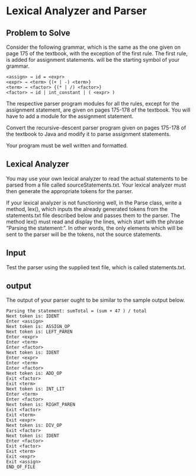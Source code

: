 # Lexical Analyzer and Parser

## Problem to Solve 

Consider the following grammar, which is the same as the one given on page 175 of the textbook, with the exception of the first rule. The first rule, <assign> is added for assignment statements. <assign> will be the starting symbol of your grammar. 
```
<assign> → id = <expr> 
<expr> → <term> {(+ | -) <term>} 
<term> → <factor> {(* | /) <factor>} 
<factor> → id | int_constant | ( <expr> )
```
The respective parser program modules for all the rules, except for the assignment statement, are given on pages 175-178 of the textbook. You will have to add a module for the assignment statement.

Convert the recursive-descent parser program given on pages 175-178 of the textbook to Java and modify it to parse assignment statements.

Your program must be well written and formatted.

## Lexical Analyzer

You may use your own lexical analyzer to read the actual statements to be parsed from a file called sourceStatements.txt. Your lexical analyzer must then generate the appropriate tokens for the parser.

If your lexical analyzer is not functioning well, in the Parse class, write a method, lex(), which inputs the already generated tokens from the statements.txt file described below and passes them to the parser. The method lex() must read and display the lines, which start with the phrase “Parsing the statement:”. In other words, the only elements which will be sent to the parser will be the tokens, not the source statements.

## Input

Test the parser using the supplied text file, which is called statements.txt. 

## output 

The output of your parser ought to be similar to the sample output below.
```
Parsing the statement: sumTotal = (sum + 47 ) / total
Next token is: IDENT
Enter <assign>
Next token is: ASSIGN_OP
Next token is: LEFT_PAREN
Enter <expr>
Enter <term>
Enter <factor>
Next token is: IDENT
Enter <expr>
Enter <term>
Enter <factor>
Next token is: ADD_OP
Exit <factor>
Exit <term>
Next token is: INT_LIT
Enter <term>
Enter <factor>
Next token is: RIGHT_PAREN
Exit <factor>
Exit <term>
Exit <expr>
Next token is: DIV_OP
Exit <factor>
Next token is: IDENT
Enter <factor>
Exit <factor>
Exit <term>
Exit <expr>
Exit <assign>
END_OF_FILE
```
